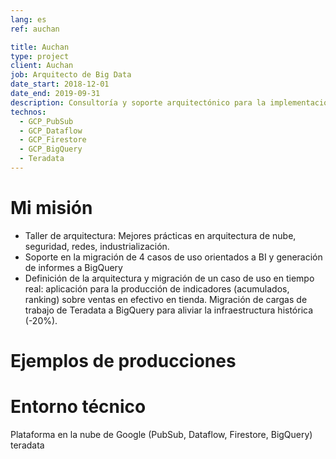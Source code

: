 ```yaml
---
lang: es
ref: auchan

title: Auchan
type: project
client: Auchan
job: Arquitecto de Big Data 
date_start: 2018-12-01
date_end: 2019-09-31
description: Consultoría y soporte arquitectónico para la implementación de una nueva plataforma en la nube de GCP y migración de casos de uso a esta plataforma
technos:
  - GCP_PubSub
  - GCP_Dataflow
  - GCP_Firestore
  - GCP_BigQuery
  - Teradata 
---
```

# Mi misión

- Taller de arquitectura: Mejores prácticas en arquitectura de nube, seguridad, redes, industrialización.
- Soporte en la migración de 4 casos de uso orientados a BI y generación de informes a BigQuery
- Definición de la arquitectura y migración de un caso de uso en tiempo real: aplicación para la producción de indicadores (acumulados, ranking) sobre ventas en efectivo en tienda. Migración de cargas de trabajo de Teradata a BigQuery para aliviar la infraestructura histórica (-20%).

# Ejemplos de producciones

# Entorno técnico
Plataforma en la nube de Google (PubSub, Dataflow, Firestore, BigQuery)
teradata 